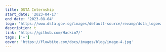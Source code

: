 ```yaml
---
title: DSTA Internship
start_date: '2023-04-17'
end_date: '2023-08-04'
logo: 'https://www.dsta.gov.sg/images/default-source/revamp/dsta_logoea8a31700a1d6b0c895eff0000f6c7a3.svg?sfvrsn=1f975adf_2'
description: t
link: 'https://github.com/Hackin7/'
tags: ['+']
cover: 'https://flowbite.com/docs/images/blog/image-4.jpg'
---
```


